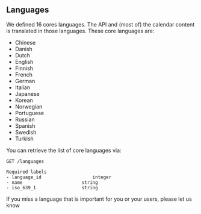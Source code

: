 ## Languages

We defined 16 cores languages. The API and (most of) the calendar content is translated in those languages. These core languages are:

* Chinese
* Danish
* Dutch
* English
* Finnish
* French
* German
* Italian
* Japanese
* Korean
* Norwegian
* Portuguese
* Russian
* Spanish
* Swedish
* Turkish

You can retrieve the list of core languages via:
```
GET /languages

Required labels
- language_id					integer
- name						string
- iso_639_1					string
```

If you miss a language that is important for you or your users, please let us know
